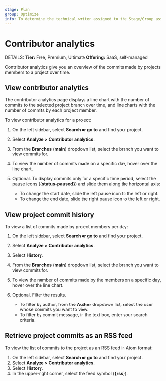 ```yaml
---
stage: Plan
group: Optimize
info: To determine the technical writer assigned to the Stage/Group associated with this page, see https://handbook.gitlab.com/handbook/product/ux/technical-writing/#assignments
---
```


# Contributor analytics

DETAILS:
**Tier:** Free, Premium, Ultimate
**Offering:** SaaS, self-managed

Contributor analytics give you an overview of the commits made by projects members to a project over time.

## View contributor analytics

The contributor analytics page displays a line chart with the number of commits to the selected project branch over time,
and line charts with the number of commits by each project member.

To view contributor analytics for a project:

1. On the left sidebar, select **Search or go to** and find your project.
1. Select **Analyze > Contributor analytics**.
1. From the **Branches** (**main**) dropdown list, select the branch you want to view commits for.
1. To view the number of commits made on a specific day, hover over the line chart.
1. Optional. To display commits only for a specific time period, select the pause icons (**{status-paused}**) and slide them along the horizontal axis:

   - To change the start date, slide the left pause icon to the left or right.
   - To change the end date, slide the right pause icon to the left or right.

## View project commit history

To view a list of commits made by project members per day:

1. On the left sidebar, select **Search or go to** and find your project.
1. Select **Analyze > Contributor analytics**.
1. Select **History**.
1. From the **Branches** (**main**) dropdown list, select the branch you want to view commits for.
1. To view the number of commits made by the members on a specific day, hover over the line chart.
1. Optional. Filter the results.

   - To filter by author, from the **Author** dropdown list, select the user whose commits you want to view.
   - To filter by commit message, in the text box, enter your search criteria.

## Retrieve project commits as an RSS feed

To view the list of commits to the project as an RSS feed in Atom format:

1. On the left sidebar, select **Search or go to** and find your project.
1. Select **Analyze > Contributor analytics**.
1. Select **History**.
1. In the upper-right corner, select the feed symbol (**{rss}**).
